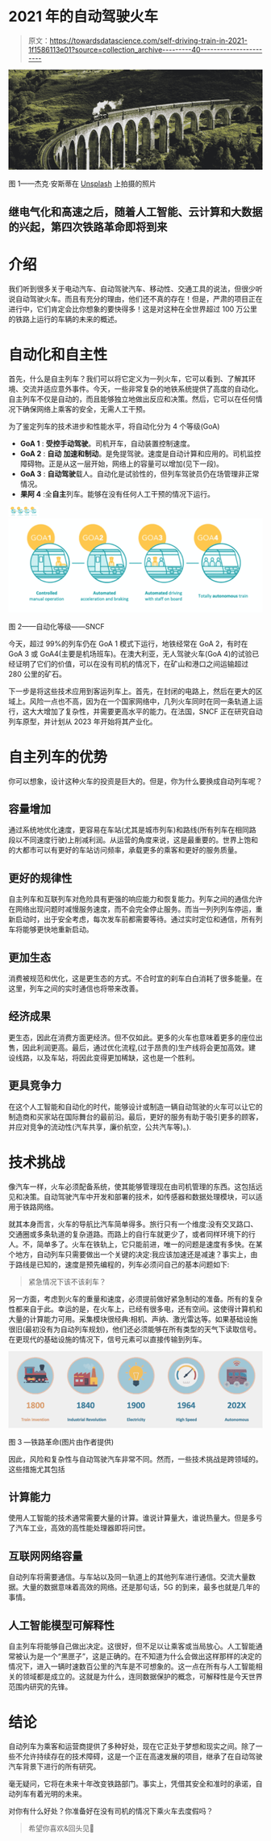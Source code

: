 # 2021 年的自动驾驶火车

> 原文：<https://towardsdatascience.com/self-driving-train-in-2021-1f1586113e01?source=collection_archive---------40----------------------->

![](img/1b2f4c4243c2d130d41340071c32c7e1.png)

图 1——杰克·安斯蒂在 [Unsplash](https://unsplash.com/s/photos/steam-train?utm_source=unsplash&utm_medium=referral&utm_content=creditCopyText) 上拍摄的照片

## 继电气化和高速之后，随着人工智能、云计算和大数据的兴起，第四次铁路革命即将到来

# 介绍

我们听到很多关于电动汽车、自动驾驶汽车、移动性、交通工具的说法，但很少听说自动驾驶火车。而且有充分的理由，他们还不真的存在！但是，严肃的项目正在进行中，它们肯定会比你想象的要快得多！这是对这种在全世界超过 100 万公里的铁路上运行的车辆的未来的概述。

# 自动化和自主性

首先，什么是自主列车？我们可以将它定义为一列火车，它可以看到、了解其环境、交流并适应意外事件。今天，一些非常复杂的地铁系统提供了高度的自动化。自主列车不仅是自动的，而且能够独立地做出反应和决策。然后，它可以在任何情况下确保网络上乘客的安全，无需人工干预。

为了鉴定列车的技术进步和性能水平，将自动化分为 4 个等级(GoA)

*   **GoA 1** : **受控手动驾驶**。司机开车，自动装置控制速度。
*   **GoA 2** : **自动** **加速和制动**。是免提驾驶。速度是自动计算和应用的。司机监控障碍物。正是从这一层开始，网络上的容量可以增加(见下一段)。
*   **GoA 3** : **自动驾驶**载人。自动化是试验性的，但列车驾驶员仍在场管理非正常情况。
*   **果阿 4** :全**自主**列车。能够在没有任何人工干预的情况下运行。

![](img/dedbb06cf81e8a6200a8b269fee17c69.png)![](img/783db08d9cb885d248f145160ab0af86.png)

图 2——自动化等级——SNCF

今天，超过 99%的列车仍在 GoA 1 模式下运行，地铁经常在 GoA 2，有时在 GoA 3 或 GoA4(主要是机场班车)。在澳大利亚，无人驾驶火车(GoA 4)的试验已经证明了它们的价值，可以在没有司机的情况下，在矿山和港口之间运输超过 280 公里的矿石。

下一步是将这些技术应用到客运列车上。首先，在封闭的电路上，然后在更大的区域上。风险一点也不高，因为在一个国家网络中，几列火车同时在同一条轨道上运行，这大大增加了复杂性，并需要更高水平的能力。在法国，SNCF 正在研究自动列车原型，并计划从 2023 年开始将其产业化。

# 自主列车的优势

你可以想象，设计这种火车的投资是巨大的。但是，你为什么要换成自动列车呢？

## 容量增加

通过系统地优化速度，更容易在车站(尤其是城市列车)和路线(所有列车在相同路段以不同速度行驶)上削减利润。从运营的角度来说，这是最重要的。世界上饱和的大都市可以有更好的车站访问频率，承载更多的乘客和更好的服务质量。

## 更好的规律性

自主列车和互联列车对危险具有更强的响应能力和恢复能力。列车之间的通信允许在网络出现问题时减慢服务速度，而不会完全停止服务。而当一列列列车停运，重新启动时，出于安全考虑，每次发车前都需要等待。通过实时定位和通信，所有列车将能够更快地重新启动。

## 更加生态

消费被规范和优化，这是更生态的方式。不合时宜的刹车白白消耗了很多能量。在这里，列车之间的实时通信也将带来改善。

## 经济成果

更生态，因此在消费方面更经济。但不仅如此。更多的火车也意味着更多的座位出售，因此利润更高。最后，通过优化流程,(过于昂贵的)生产线将会更加高效。建设线路，以及车站，将因此变得更加稀缺，这也是一个胜利。

## 更具竞争力

在这个人工智能和自动化的时代，能够设计或制造一辆自动驾驶的火车可以让它的制造商和买家站在国际舞台的最前沿。最后，更好的服务有助于吸引更多的顾客，并应对竞争的流动性(汽车共享，廉价航空，公共汽车等)。).

# 技术挑战

像汽车一样，火车必须配备系统，使其能够管理现在由司机管理的东西。这包括远见和决策。自动驾驶汽车中开发和部署的技术，如传感器和数据处理模块，可以适用于铁路网络。

就其本身而言，火车的导航比汽车简单得多。旅行只有一个维度:没有交叉路口、交通圈或多条轨道的复杂道路。而路上的自行车就更少了，或者同样环境下的行人。不，简单多了。火车在铁轨上，它只能前进，唯一的问题是速度有多快。在某个地方，自动列车只需要做出一个关键的决定:我应该加速还是减速？事实上，由于路线是已知的，速度是预先编程的，列车必须问自己的基本问题如下:

> 紧急情况下该不该刹车？

另一方面，考虑到火车的重量和速度，必须提前做好紧急制动的准备。所有的复杂性都来自于此。幸运的是，在火车上，已经有很多电，还有空间。这使得计算机和大量的计算能力可用。采集模块很经典:相机、声纳、激光雷达等。如果基础设施很旧(最初没有为自动列车规划)，他们还必须能够在所有类型的天气下读取信号。在更现代的基础设施的情况下，信号元素可以直接传输到列车。

![](img/2845d80e44363c19d5ec50bf091d73ab.png)

图 3 —铁路革命(图片由作者提供)

因此，风险和复杂性与自动驾驶汽车非常不同。然而，一些技术挑战是跨领域的。这些措施尤其包括

## 计算能力

使用人工智能的技术通常需要大量的计算。谁说计算量大，谁说热量大。但是多亏了汽车工业，高效的高性能处理器即将问世。

## 互联网网络容量

自动列车将需要通信。与车站以及同一轨道上的其他列车进行通信。交流大量数据。大量的数据意味着高效的网络。还是那句话，5G 的到来，最多也就是几年的事情。

## 人工智能模型可解释性

自主列车将能够自己做出决定。这很好，但不足以让乘客或当局放心。人工智能通常被认为是一个“黑匣子”，这是正确的。在不知道为什么会做出这样那样的决定的情况下，进入一辆时速数百公里的汽车是不可想象的。这一点在所有与人工智能相关的领域都是成立的。这就是为什么，连同数据保护的概念，可解释性是今天世界范围内研究的先锋。

# 结论

自动列车为乘客和运营商提供了多种好处，现在它正处于梦想和现实之间。除了一些不允许持续存在的技术障碍，这是一个正在高速发展的项目，继承了在自动驾驶汽车背景下进行的所有研究。

毫无疑问，它将在未来十年改变铁路部门。事实上，凭借其安全和准时的承诺，自动列车有着光明的未来。

对你有什么好处？你准备好在没有司机的情况下乘火车去度假吗？

> 希望你喜欢&回头见🤠